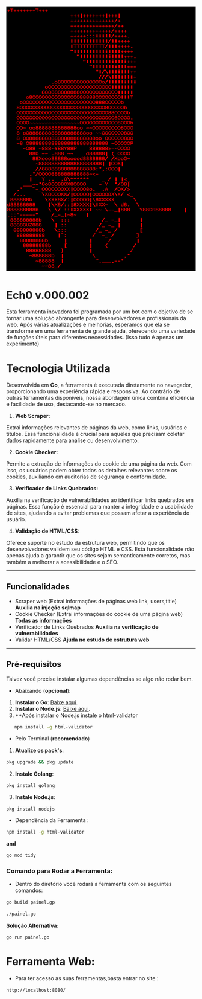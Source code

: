 
# ![Banner](Screenshot_20240920-203533.png) <!-- Substitua pela URL da sua imagem de banner -->

# Ech0 v.000.002

Esta ferramenta inovadora foi programada por um bot com o objetivo de se tornar uma solução abrangente para desenvolvedores e profissionais da web. Após várias atualizações e melhorias, esperamos que ela se transforme em uma ferramenta de grande ajuda, oferecendo uma variedade de funções úteis para diferentes necessidades. (Isso tudo é apenas um experimento)

# Tecnologia Utilizada

Desenvolvida em **Go**, a ferramenta é executada diretamente no navegador, proporcionando uma experiência rápida e responsiva. Ao contrário de outras ferramentas disponíveis, nossa abordagem única combina eficiência e facilidade de uso, destacando-se no mercado.


1. **Web Scraper:**

Extrai informações relevantes de páginas da web, como links, usuários e títulos. Essa funcionalidade é crucial para aqueles que precisam coletar dados rapidamente para análise ou desenvolvimento.



2. **Cookie Checker:**

Permite a extração de informações do cookie de uma página da web. Com isso, os usuários podem obter todos os detalhes relevantes sobre os cookies, auxiliando em auditorias de segurança e conformidade.



3. **Verificador de Links Quebrados:**

Auxilia na verificação de vulnerabilidades ao identificar links quebrados em páginas. Essa função é essencial para manter a integridade e a usabilidade de sites, ajudando a evitar problemas que possam afetar a experiência do usuário.



4. **Validação de HTML/CSS:**

Oferece suporte no estudo da estrutura web, permitindo que os desenvolvedores validem seu código HTML e CSS. Esta funcionalidade não apenas ajuda a garantir que os sites sejam semanticamente corretos, mas também a melhorar a acessibilidade e o SEO.

---

## Funcionalidades

- Scraper web (Extrai informações de páginas web link, users,title) **Auxilia na injeção sqlmap**
- Cookie Checker (Extrai informações do cookie de uma página web) **Todas as informações**
- Verificador de Links Quebrados **Auxilia na verificação de vulnerabilidades**
- Validar HTML/CSS **Ajuda no estudo de estrutura web**

---

## Pré-requisitos

Talvez você precise instalar algumas dependências se algo não rodar bem.

- Abaixando (**opcional**):

1. **Instalar o Go**: [Baixe aqui](https://golang.org/dl/).
2. **Instalar o Node.js**: [Baixe aqui](https://nodejs.org/).
3. **Após instalar o Node.js instale o html-validator
```bash
   npm install -g html-validator
```

- Pelo Terminal (**recomendado**)

1. **Atualize os pack's**:
```bash
pkg upgrade && pkg update
```
2. **Instale Golang**:
```bash
pkg install golang
```
3. **Instale Node.js**:
```bash
pkg install nodejs
```

- Dependência da Ferramenta :
```bash
npm install -g html-validator
```
**and**
```bash
go mod tidy
```

### Comando para Rodar a Ferramenta:

- Dentro do diretório você rodará a ferramenta com os seguintes comandos:

```bash
go build painel.gp
```
```bash
./painel.go
```
**Solução Alternativa:**
```bash
go run painel.go
```

# Ferramenta Web:

- Para ter acesso as suas ferramentas,basta entrar no site :

```bash
http://localhost:8080/
```
